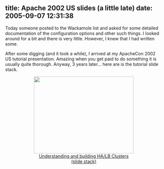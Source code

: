title: Apache 2002 US slides (a little late)
date: 2005-09-07 12:31:38
---

<p>Today someone posted to the Wackamole list and asked for some detailed documentation of the configuration options and other such things.  I looked around for a bit and there is very little.  However, I knew that I had written some.</p>  <p>After some digging (and it took a while), I arrived at my ApacheCon 2002 US tutorial presentation.  Amazing when you get paid to do something it is usually quite thorough.  Anyway, 3 years later... here are is the tutorial slide stack.</p>  <p align="center"><a href="http://www.omniti.com/~jesus/misc/Apache2002US_HALB.pdf" border=0><img height="247" width="320" src="http://www.omniti.com/~jesus/misc/Apache2002US_HALB_p1.png"><br>Understanding and building HA/LB Clusters<br>(slide stack)</a></p>
